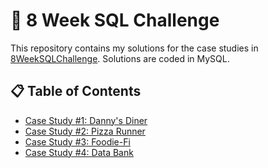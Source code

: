 # 💪 8 Week SQL Challenge

This repository contains my solutions for the case studies in [8WeekSQLChallenge](https://8weeksqlchallenge.com/). Solutions are coded in MySQL.

## 📋 Table of Contents
- [Case Study #1: Danny's Diner](#case-study-1-dannys-diner)
- [Case Study #2: Pizza Runner](#case-study-2-pizza-runner)
- [Case Study #3: Foodie-Fi](#case-study-3-foodie-fi)
- [Case Study #4: Data Bank](#case-study-4-data-bank)

